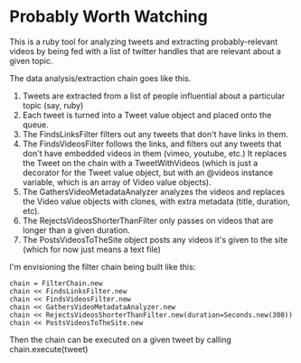 # Probably Worth Watching
This is a ruby tool for analyzing tweets and extracting probably-relevant videos
by being fed with a list of twitter handles that are relevant about a given
topic.

The data analysis/extraction chain goes like this.

1. Tweets are extracted from a list of people influential about a particular
topic (say, ruby)
2. Each tweet is turned into a Tweet value object and placed onto the queue.
3. The FindsLinksFilter filters out any tweets that don't have links in them.
4. The FindsVideosFilter follows the links, and filters out any tweets that
don't have embedded videos in them (vimeo, youtube, etc.)  It replaces the Tweet
on the chain with a TweetWithVideos (which is just a decorator for the Tweet
value object, but with an @videos instance variable, which is an array of Video
value objects).
5. The GathersVideoMetadataAnalyzer analyzes the videos and replaces the Video
value objects with clones, with extra metadata (title, duration, etc).
6. The RejectsVideosShorterThanFilter only passes on videos that are longer than
a given duration.
7. The PostsVideosToTheSite object posts any videos it's given to the site
(which for now just means a text file)

I'm envisioning the filter chain being built like this:

    chain = FilterChain.new
    chain << FindsLinksFilter.new
    chain << FindsVideosFilter.new
    chain << GathersVideoMetadataAnalyzer.new
    chain << RejectsVideosShorterThanFilter.new(duration=Seconds.new(300))
    chain << PostsVideosToTheSite.new

Then the chain can be executed on a given tweet by calling chain.execute(tweet)

